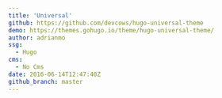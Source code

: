 ```yaml
---
title: 'Universal'
github: https://github.com/devcows/hugo-universal-theme
demo: https://themes.gohugo.io/theme/hugo-universal-theme/
author: adrianmo
ssg:
  - Hugo
cms:
  - No Cms
date: 2016-06-14T12:47:40Z
github_branch: master
---
```


